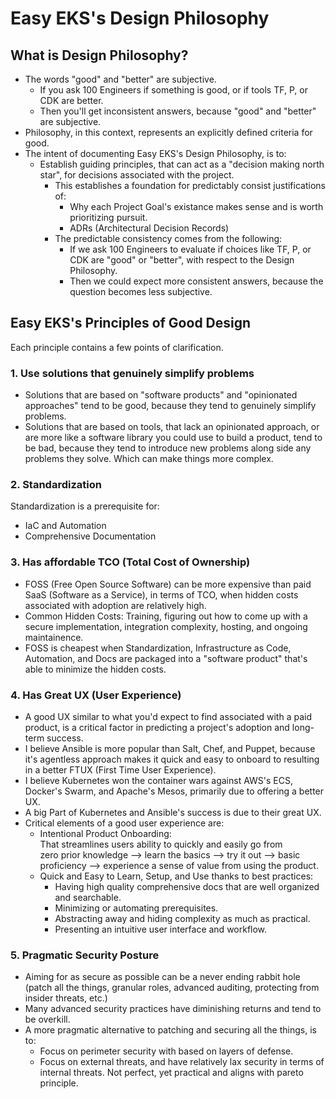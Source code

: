 # Easy EKS's Design Philosophy

## What is Design Philosophy?
* The words "good" and "better" are subjective.
  * If you ask 100 Engineers if something is good, or if tools TF, P, or CDK are better.
  * Then you'll get inconsistent answers, because "good" and "better" are subjective.
* Philosophy, in this context, represents an explicitly defined criteria for good.
* The intent of documenting Easy EKS's Design Philosophy, is to:
  * Establish guiding principles, that can act as a "decision making north star",
    for decisions associated with the project.
    * This establishes a foundation for predictably consist justifications of:
      * Why each Project Goal's existance makes sense and is worth prioritizing pursuit.
      * ADRs (Architectural Decision Records)
    * The predictable consistency comes from the following:
      * If we ask 100 Engineers to evaluate if choices like TF, P, or CDK are "good" or
        "better", with respect to the Design Philosophy.
      * Then we could expect more consistent answers, because the question becomes less
        subjective.

## Easy EKS's Principles of Good Design
Each principle contains a few points of clarification.

### 1. Use solutions that genuinely simplify problems
* Solutions that are based on "software products" and "opinionated approaches" tend to
  be good, because they tend to genuinely simplify problems.
* Solutions that are based on tools, that lack an opinionated approach, or are more
  like a software library you could use to build a product, tend to be bad, because
  they tend to introduce new problems along side any problems they solve. Which can
  make things more complex.

### 2. Standardization
Standardization is a prerequisite for:
* IaC and Automation
* Comprehensive Documentation

### 3. Has affordable TCO (Total Cost of Ownership)
* FOSS (Free Open Source Software) can be more expensive than paid SaaS (Software as a
  Service), in terms of TCO, when hidden costs associated with adoption are relatively
  high.
* Common Hidden Costs: Training, figuring out how to come up with a secure
  implementation, integration complexity, hosting, and ongoing maintainence.
* FOSS is cheapest when Standardization, Infrastructure as Code, Automation, and Docs
  are packaged into a "software product" that's able to minimize the hidden costs.

### 4. Has Great UX (User Experience)
* A good UX similar to what you'd expect to find associated with a paid product, is a
  critical factor in predicting a project's adoption and long-term success.  
* I believe Ansible is more popular than Salt, Chef, and Puppet, because it's agentless
  approach makes it quick and easy to onboard to resulting in a better FTUX (First Time
  User Experience).
* I believe Kubernetes won the container wars against AWS's ECS, Docker's Swarm, and
  Apache's Mesos, primarily due to offering a better UX.
* A big Part of Kubernetes and Ansible's success is due to their great UX.
* Critical elements of a good user experience are:  
  * Intentional Product Onboarding:  
    That streamlines users ability to quickly and easily go from  
    zero prior knowledge --> learn the basics --> try it out --> basic proficiency -->
    experience a sense of value from using the product.
  * Quick and Easy to Learn, Setup, and Use thanks to best practices:  
    * Having high quality comprehensive docs that are well organized and searchable.
    * Minimizing or automating prerequisites.
    * Abstracting away and hiding complexity as much as practical.
    * Presenting an intuitive user interface and workflow.

### 5. Pragmatic Security Posture
* Aiming for as secure as possible can be a never ending rabbit hole (patch all the
  things, granular roles, advanced auditing, protecting from insider threats, etc.)
* Many advanced security practices have diminishing returns and tend to be overkill.
* A more pragmatic alternative to patching and securing all the things, is to:
  * Focus on perimeter security with based on layers of defense.
  * Focus on external threats, and have relatively lax security in terms of internal
    threats. Not perfect, yet practical and aligns with pareto principle.
